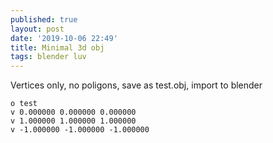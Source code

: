 ```yaml
---
published: true
layout: post
date: '2019-10-06 22:49'
title: Minimal 3d obj
tags: blender luv 
---
```

Vertices only, no poligons, save as test.obj, import to blender

    o test
    v 0.000000 0.000000 0.000000
    v 1.000000 1.000000 1.000000
    v -1.000000 -1.000000 -1.000000
